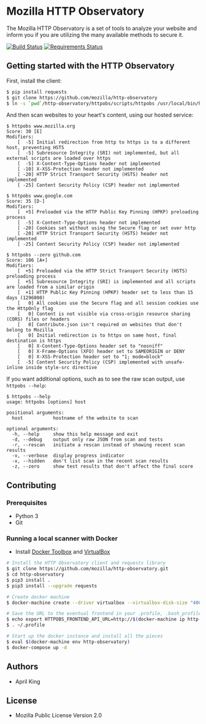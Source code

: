 # Mozilla HTTP Observatory

The Mozilla HTTP Observatory is a set of tools to analyze your website and inform you if you are utilizing the many available methods to secure it.

[![Build Status](https://travis-ci.org/marumari/http-observatory.svg?branch=master)](https://travis-ci.org/marumari/http-observatory) [![Requirements Status](https://requires.io/github/mozilla/http-observatory/requirements.svg?branch=master)](https://requires.io/github/mozilla/http-observatory/requirements/?branch=master)

## Getting started with the HTTP Observatory

First, install the client:
```bash
$ pip install requests
$ git clone https://github.com/mozilla/http-observatory
$ ln -s `pwd`/http-observatory/httpobs/scripts/httpobs /usr/local/bin/httpobs
```

And then scan websites to your heart's content, using our hosted service:

```
$ httpobs www.mozilla.org
Score: 30 [E]
Modifiers:
    [  -5] Initial redirection from http to https is to a different host, preventing HSTS
    [  -5] Subresource Integrity (SRI) not implemented, but all external scripts are loaded over https
    [  -5] X-Content-Type-Options header not implemented
    [ -10] X-XSS-Protection header not implemented
    [ -20] HTTP Strict Transport Security (HSTS) header not implemented
    [ -25] Content Security Policy (CSP) header not implemented

$ httpobs www.google.com
Score: 35 [D-]
Modifiers:
    [  +5] Preloaded via the HTTP Public Key Pinning (HPKP) preloading process
    [  -5] X-Content-Type-Options header not implemented
    [ -20] Cookies set without using the Secure flag or set over http
    [ -20] HTTP Strict Transport Security (HSTS) header not implemented
    [ -25] Content Security Policy (CSP) header not implemented

$ httpobs --zero github.com
Score: 106 [A+]
Modifiers:
    [  +5] Preloaded via the HTTP Strict Transport Security (HSTS) preloading process
    [  +5] Subresource Integrity (SRI) is implemented and all scripts are loaded from a similar origin
    [  +1] HTTP Public Key Pinning (HPKP) header set to less than 15 days (1296000)
    [   0] All cookies use the Secure flag and all session cookies use the HttpOnly flag
    [   0] Content is not visible via cross-origin resource sharing (CORS) files or headers
    [   0] Contribute.json isn't required on websites that don't belong to Mozilla
    [   0] Initial redirection is to https on same host, final destination is https
    [   0] X-Content-Type-Options header set to "nosniff"
    [   0] X-Frame-Options (XFO) header set to SAMEORIGIN or DENY
    [   0] X-XSS-Protection header set to "1; mode=block"
    [  -5] Content Security Policy (CSP) implemented with unsafe-inline inside style-src directive
```

If you want additional options, such as to see the raw scan output, use `httpobs --help`:

```
$ httpobs --help
usage: httpobs [options] host

positional arguments:
  host           hostname of the website to scan

optional arguments:
  -h, --help     show this help message and exit
  -d, --debug    output only raw JSON from scan and tests
  -r, --rescan   initiate a rescan instead of showing recent scan results
  -v, --verbose  display progress indicator
  -x, --hidden   don't list scan in the recent scan results
  -z, --zero     show test results that don't affect the final score
```

## Contributing

### Prerequisites
* Python 3
* Git

### Running a local scanner with Docker
* Install [Docker Toolbox](https://www.docker.com/products/docker-toolbox) and [VirtualBox](https://www.virtualbox.org/wiki/Downloads)

```bash
# Install the HTTP Observatory client and requests library
$ git clone https://github.com/mozilla/http-observatory.git
$ cd http-observatory
$ pip3 install .
$ pip3 install --upgrade requests

# Create docker machine
$ docker-machine create --driver virtualbox --virtualbox-disk-size "40000" http-observatory

# Save the URL to the eventual frontend in your .profile, .bash_profile, or whatever
$ echo export HTTPOBS_FRONTEND_API_URL=http://$(docker-machine ip http-observatory):57001/api/v1 >> ~/.profile
$ . ~/.profile

# Start up the docker instance and install all the pieces
$ eval $(docker-machine env http-observatory)
$ docker-compose up -d
```

## Authors

* April King

## License

* Mozilla Public License Version 2.0
